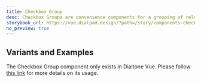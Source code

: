 ```yaml
---
title: Checkbox Group
desc: Checkbox Groups are convenience components for a grouping of related Checkboxes.
storybook_url: https://vue.dialpad.design/?path=/story/components-checkbox-group--default
no_preview: true
---
```


## Variants and Examples

The Checkbox Group component only exists in Dialtone Vue. Please follow [this link](https://vue.dialpad.design/?path=/docs/components-checkbox-group--default) for more details on its usage.
